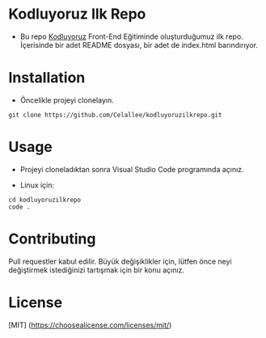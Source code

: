 # **Kodluyoruz Ilk Repo**
* Bu repo [Kodluyoruz](https://kodluyoruz.org) Front-End Eğitiminde oluşturduğumuz ilk repo. İçerisinde bir adet README dosyası, bir adet de index.html barındırıyor.
#  Installation
* Öncelikle projeyi clonelayın.
```
git clone https://github.com/Celallee/kodluyoruzilkrepo.git
```
# Usage
* Projeyi cloneladıktan sonra Visual Studio Code programında açınız.  
  
* Linux için:
 ```
 cd kodluyoruzilkrepo
code .
```
# Contributing

Pull requestler kabul edilir. Büyük değişiklikler için, lütfen önce neyi değiştirmek istediğinizi tartışmak için bir konu açınız.
# License

[MIT] (https://choosealicense.com/licenses/mit/)
